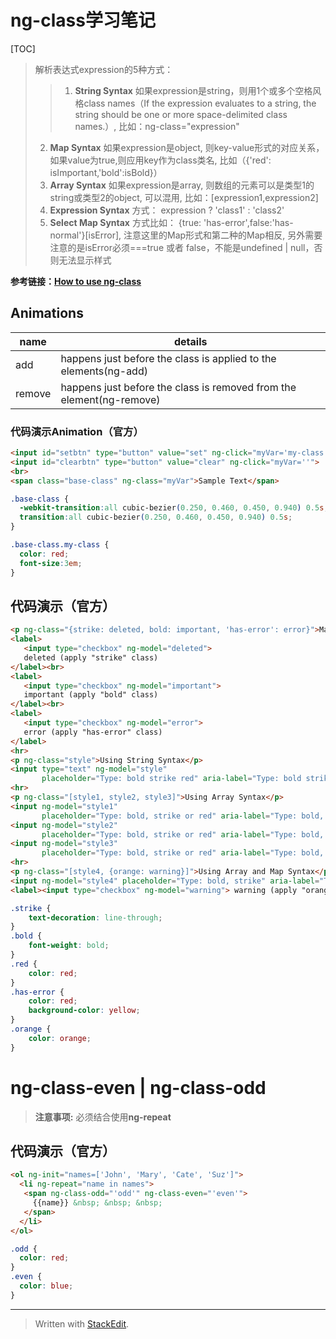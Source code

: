 
# ng-class学习笔记
[TOC]

> 解析表达式expression的5种方式：
> > 1.  **String Syntax** 
> 如果expression是string，则用1个或多个空格风格class names（If the expression evaluates to a string, the string should be one or more space-delimited class names.）, 比如：ng-class="expression"
> 2. **Map Syntax**
> 如果expression是object, 则key-value形式的对应关系，如果value为true,则应用key作为class类名, 比如（{'red': isImportant,'bold':isBold}）
> 3. **Array Syntax**
> 如果expression是array, 则数组的元素可以是类型1的string或类型2的object, 可以混用, 比如：[expression1,expression2]
> 4.  **Expression Syntax**
> 方式： expression ? 'class1' : 'class2'
> 5. **Select Map Syntax**
> 方式比如： {true: 'has-error',false:'has-normal'}[isError], 注意这里的Map形式和第二种的Map相反, 另外需要注意的是isError必须===true 或者 false，不能是undefined | null，否则无法显示样式

**参考链接：[How to use ng-class](https://scotch.io/tutorials/the-many-ways-to-use-ngclass#ngclass-using-the-ternary-operator)**

## Animations
name | details
------|-------
add | happens just before the class is applied to the elements(ng-add)
remove | happens just before the class is removed from the element(ng-remove)

### 代码演示Animation（官方）
```html
<input id="setbtn" type="button" value="set" ng-click="myVar='my-class'">
<input id="clearbtn" type="button" value="clear" ng-click="myVar=''">
<br>
<span class="base-class" ng-class="myVar">Sample Text</span>
```
```css
.base-class {
  -webkit-transition:all cubic-bezier(0.250, 0.460, 0.450, 0.940) 0.5s;
  transition:all cubic-bezier(0.250, 0.460, 0.450, 0.940) 0.5s;
}

.base-class.my-class {
  color: red;
  font-size:3em;
}
```

## 代码演示（官方）
```html
<p ng-class="{strike: deleted, bold: important, 'has-error': error}">Map Syntax Example</p>
<label>
   <input type="checkbox" ng-model="deleted">
   deleted (apply "strike" class)
</label><br>
<label>
   <input type="checkbox" ng-model="important">
   important (apply "bold" class)
</label><br>
<label>
   <input type="checkbox" ng-model="error">
   error (apply "has-error" class)
</label>
<hr>
<p ng-class="style">Using String Syntax</p>
<input type="text" ng-model="style"
       placeholder="Type: bold strike red" aria-label="Type: bold strike red">
<hr>
<p ng-class="[style1, style2, style3]">Using Array Syntax</p>
<input ng-model="style1"
       placeholder="Type: bold, strike or red" aria-label="Type: bold, strike or red"><br>
<input ng-model="style2"
       placeholder="Type: bold, strike or red" aria-label="Type: bold, strike or red 2"><br>
<input ng-model="style3"
       placeholder="Type: bold, strike or red" aria-label="Type: bold, strike or red 3"><br>
<hr>
<p ng-class="[style4, {orange: warning}]">Using Array and Map Syntax</p>
<input ng-model="style4" placeholder="Type: bold, strike" aria-label="Type: bold, strike"><br>
<label><input type="checkbox" ng-model="warning"> warning (apply "orange" class)</label>
```
```css
.strike {
    text-decoration: line-through;
}
.bold {
    font-weight: bold;
}
.red {
    color: red;
}
.has-error {
    color: red;
    background-color: yellow;
}
.orange {
    color: orange;
}
```

# ng-class-even | ng-class-odd

> **注意事项:** 必须结合使用**ng-repeat**

## 代码演示（官方）
```html
<ol ng-init="names=['John', 'Mary', 'Cate', 'Suz']">
  <li ng-repeat="name in names">
   <span ng-class-odd="'odd'" ng-class-even="'even'">
     {{name}} &nbsp; &nbsp; &nbsp;
   </span>
  </li>
</ol>
```
```css
.odd {
  color: red;
}
.even {
  color: blue;
}
```

---------
> Written with [StackEdit](https://stackedit.io/).